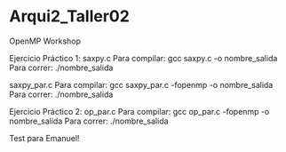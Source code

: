 # Arqui2_Taller02
OpenMP Workshop

Ejercicio Práctico 1: 
saxpy.c 
Para compilar: gcc saxpy.c -o nombre_salida
Para correr: ./nombre_salida

saxpy_par.c
Para compilar: gcc saxpy_par.c -fopenmp -o nombre_salida
Para correr: ./nombre_salida

Ejercicio Práctico 2:
op_par.c
Para compilar: gcc op_par.c -fopenmp -o nombre_salida
Para correr: ./nombre_salida

Test para Emanuel!